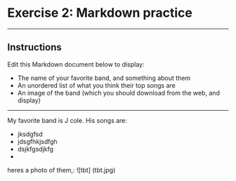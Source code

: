 # Exercise 2: Markdown practice

---
## Instructions
Edit this Markdown document below to display:

- The name of your favorite band, and something about them
- An unordered list of what you think their top songs are
- An image of the band (which you should download from the web, and display)

----
My favorite band is J cole. His songs are:
- jksdgfsd
- jdsgfhkjsdfgh
- dsjkfgsdjkfg
- 

heres a photo of them,:
 ![tbt] (tbt.jpg)
